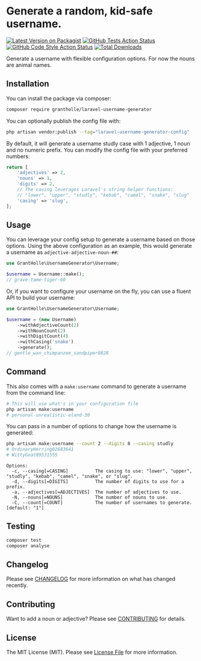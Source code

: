 # Generate a random, kid-safe username.

[![Latest Version on Packagist](https://img.shields.io/packagist/v/grantholle/laravel-username-generator.svg?style=flat-square)](https://packagist.org/packages/grantholle/laravel-username-generator)
[![GitHub Tests Action Status](https://img.shields.io/github/workflow/status/grantholle/laravel-username-generator/run-tests?label=tests)](https://github.com/grantholle/laravel-username-generator/actions?query=workflow%3Arun-tests+branch%3Amain)
[![GitHub Code Style Action Status](https://img.shields.io/github/workflow/status/grantholle/laravel-username-generator/Check%20&%20fix%20styling?label=code%20style)](https://github.com/grantholle/laravel-username-generator/actions?query=workflow%3A"Check+%26+fix+styling"+branch%3Amain)
[![Total Downloads](https://img.shields.io/packagist/dt/grantholle/laravel-username-generator.svg?style=flat-square)](https://packagist.org/packages/grantholle/laravel-username-generator)

Generate a username with flexible configuration options. For now the nouns are animal names.

## Installation

You can install the package via composer:

```bash
composer require grantholle/laravel-username-generator
```

You can optionally publish the config file with:

```bash
php artisan vendor:publish --tag="laravel-username-generator-config"
```

By default, it will generate a username studly case with 1 adjective, 1 noun and no numeric prefix. You can modify the config file with your preferred numbers:

```php
return [
    'adjectives' => 2,
    'nouns' => 1,
    'digits' => 2,
    // The casing leverages Laravel's string helper functions:
    // "lower", "upper", "studly", "kebab", "camel", "snake", "slug"
    'casing' => 'slug',
];
```

## Usage

You can leverage your config setup to generate a username based on those options. Using the above configuration as an example, this would generate a username as `adjective-adjective-noun-##`:

```php
use GrantHolle\UsernameGenerator\Username;

$username = Username::make();
// grave-tame-tiger-60
```

Or, if you want to configure your username on the fly, you can use a fluent API to build your username:

```php
use GrantHolle\UsernameGenerator\Username;

$username = (new Username)
    ->withAdjectiveCount(2)
    ->withNounCount(2)
    ->withDigitCount(4)
    ->withCasing('snake')
    ->generate();
// gentle_wan_chimpanzee_sandpiper8828
```

## Command

This also comes with a `make:username` command to generate a username from the command line:

```bash
# This will use what's in your configuration file
php artisan make:username
# personal-unrealistic-eland-30
```

You can pass in a number of options to change how the username is generated:

```bash
php artisan make:username --count 2 --digits 8 --casing studly
# OrdinaryHerring02683641
# WittyGoat89531555
```

```
Options:
  -c, --casing[=CASING]          The casing to use: "lower", "upper", "studly", "kebab", "camel", "snake", or "slug".
  -d, --digits[=DIGITS]          The number of digits to use for a prefix.
  -a, --adjectives[=ADJECTIVES]  The number of adjectives to use.
  -N, --nouns[=NOUNS]            The number of nouns to use.
  -C, --count[=COUNT]            The number of usernames to generate. [default: "1"]
```

## Testing

```bash
composer test
composer analyse
```

## Changelog

Please see [CHANGELOG](CHANGELOG.md) for more information on what has changed recently.

## Contributing

Want to add a noun or adjective? Please see [CONTRIBUTING](.github/CONTRIBUTING.md) for details.

## License

The MIT License (MIT). Please see [License File](LICENSE.md) for more information.
